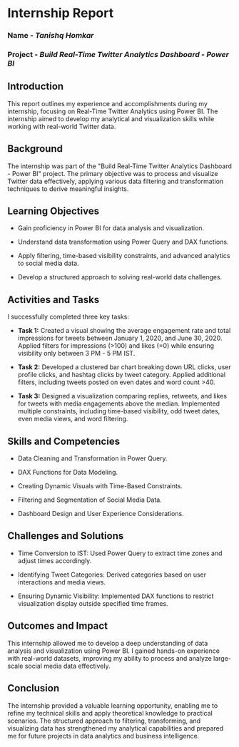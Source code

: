 # **Internship Report**

### Name - *Tanishq Homkar*
### Project  - *Build Real-Time Twitter Analytics Dashboard - Power BI*

## Introduction

This report outlines my experience and accomplishments during my internship, focusing on Real-Time Twitter Analytics using Power BI. The internship aimed to develop my analytical and visualization skills while working with real-world Twitter data.

## Background

The internship was part of the "Build Real-Time Twitter Analytics Dashboard - Power BI" project. The primary objective was to process and visualize Twitter data effectively, applying various data filtering and transformation techniques to derive meaningful insights.

## Learning Objectives

- Gain proficiency in Power BI for data analysis and visualization.

- Understand data transformation using Power Query and DAX functions.

- Apply filtering, time-based visibility constraints, and advanced analytics to social media data.

- Develop a structured approach to solving real-world data challenges.

## Activities and Tasks

I successfully completed three key tasks:

- **Task 1:** Created a visual showing the average engagement rate and total impressions for tweets between January 1, 2020, and June 30, 2020. Applied filters for impressions (>100) and likes (=0) while ensuring visibility only between 3 PM - 5 PM IST.

- **Task 2:** Developed a clustered bar chart breaking down URL clicks, user profile clicks, and hashtag clicks by tweet category. Applied additional filters, including tweets posted on even dates and word count >40.

- **Task 3:** Designed a visualization comparing replies, retweets, and likes for tweets with media engagements above the median. Implemented multiple constraints, including time-based visibility, odd tweet dates, even media views, and word filtering.

## Skills and Competencies

- Data Cleaning and Transformation in Power Query.

- DAX Functions for Data Modeling.

- Creating Dynamic Visuals with Time-Based Constraints.

- Filtering and Segmentation of Social Media Data.

- Dashboard Design and User Experience Considerations.

## Challenges and Solutions

- Time Conversion to IST: Used Power Query to extract time zones and adjust times accordingly.

- Identifying Tweet Categories: Derived categories based on user interactions and media views.

- Ensuring Dynamic Visibility: Implemented DAX functions to restrict visualization display outside specified time frames.

## Outcomes and Impact

This internship allowed me to develop a deep understanding of data analysis and visualization using Power BI. I gained hands-on experience with real-world datasets, improving my ability to process and analyze large-scale social media data effectively.

## Conclusion

The internship provided a valuable learning opportunity, enabling me to refine my technical skills and apply theoretical knowledge to practical scenarios. The structured approach to filtering, transforming, and visualizing data has strengthened my analytical capabilities and prepared me for future projects in data analytics and business intelligence.

